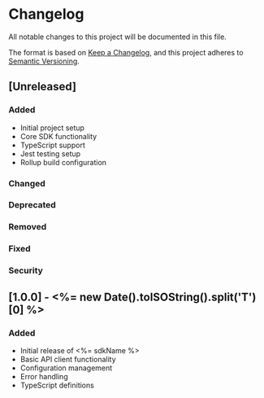 # Changelog

All notable changes to this project will be documented in this file.

The format is based on [Keep a Changelog](https://keepachangelog.com/en/1.0.0/),
and this project adheres to [Semantic Versioning](https://semver.org/spec/v2.0.0.html).

## [Unreleased]

### Added
- Initial project setup
- Core SDK functionality
- TypeScript support
- Jest testing setup
- Rollup build configuration

### Changed

### Deprecated

### Removed

### Fixed

### Security

## [1.0.0] - <%= new Date().toISOString().split('T')[0] %>

### Added
- Initial release of <%= sdkName %>
- Basic API client functionality
- Configuration management
- Error handling
- TypeScript definitions
